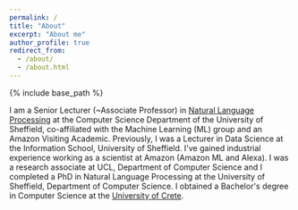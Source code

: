 ```yaml
---
permalink: /
title: "About"
excerpt: "About me"
author_profile: true
redirect_from: 
  - /about/
  - /about.html
---
```


{% include base_path %}

I am a Senior Lecturer (~Associate Professor) in [Natural Language Processing](https://www.sheffield.ac.uk/dcs/research/groups/natural-language-processing) at the Computer Science Department of the University of Sheffield, co-affiliated with the Machine Learning (ML) group and an Amazon Visiting Academic. Previously, I was a Lecturer in Data Science at the Information School, University of Sheffield. I've gained industrial experience working as a scientist at Amazon (Amazon ML and Alexa). I was a research associate at UCL, Department of Computer Science and I completed a PhD in Natural Language Processing at the University of Sheffield, Department of Computer Science. I obtained a Bachelor's degree in Computer Science at the [University of Crete](https://www.csd.uoc.gr/). 

<!-- For more details, see my [CV](http://naletras.github.io/files/nikos_cv.pdf). -->

<!-- For more details, see my [publications](publications.md). My research has been funded by the EPSRC, ESRC, Leverhulme Trust, EU, Amazon and Google. --> 

<!-- If you are interested in doing a PhD with me drop me an email (n.aletras@sheffield.ac.uk). -->

<!-- Currently not accepting any new PhD students.  -->
